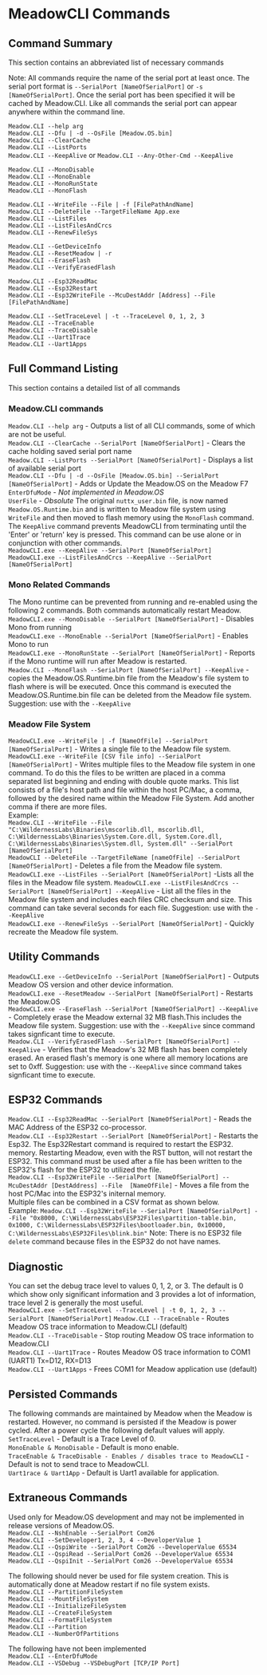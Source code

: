 # MeadowCLI Commands

## Command Summary

This section contains an abbreviated list of necessary commands

Note: All commands require the name of the serial port at least once. The serial port format is `--SerialPort [NameOfSerialPort]` or `-s [NameOfSerialPort]`. Once the serial port has been specified it will be cached by Meadow.CLI.
 Like all commands the serial port can appear anywhere within the command line.  

`Meadow.CLI --help arg`  
`Meadow.CLI --Dfu | -d --OsFile [Meadow.OS.bin]`  
`Meadow.CLI --ClearCache`  
`Meadow.CLI --ListPorts`  
`Meadow.CLI --KeepAlive` or `Meadow.CLI --Any-Other-Cmd --KeepAlive`  

`Meadow.CLI --MonoDisable`  
`Meadow.CLI --MonoEnable`  
`Meadow.CLI --MonoRunState`  
`Meadow.CLI --MonoFlash`  

`Meadow.CLI --WriteFile --File | -f [FilePathAndName]`  
`Meadow.CLI --DeleteFile --TargetFileName App.exe`  
`Meadow.CLI --ListFiles`  
`Meadow.CLI --ListFilesAndCrcs`  
`Meadow.CLI --RenewFileSys`  

`Meadow.CLI --GetDeviceInfo`  
`Meadow.CLI --ResetMeadow | -r`  
`Meadow.CLI --EraseFlash`  
`Meadow.CLI --VerifyErasedFlash`  

`Meadow.CLI --Esp32ReadMac`  
`Meadow.CLI --Esp32Restart`  
`Meadow.CLI --Esp32WriteFile --McuDestAddr [Address] --File [FilePathAndName]`  

`Meadow.CLI --SetTraceLevel | -t --TraceLevel 0, 1, 2, 3`  
`Meadow.CLI --TraceEnable`  
`Meadow.CLI --TraceDisable`  
`Meadow.CLI --Uart1Trace`  
`Meadow.CLI --Uart1Apps`  

## Full Command Listing

This section contains a detailed list of all commands

### Meadow.CLI commands

`Meadow.CLI --help arg` - Outputs a list of all CLI commands, some of which are not be useful.  
`Meadow.CLI --ClearCache --SerialPort [NameOfSerialPort]` - Clears the cache holding saved serial port name  
`Meadow.CLI --ListPorts --SerialPort [NameOfSerialPort]` - Displays a list of available serial port  
`Meadow.CLI --Dfu | -d --OsFile [Meadow.OS.bin] --SerialPort [NameOfSerialPort]` - Adds or Update the Meadow.OS on the Meadow F7  
`EnterDfuMode` - *Not implemented in Meadow.OS*  
`UserFile` - *Obsolute* The original `nuttx_user.bin` file, is now named `Meadow.OS.Runtime.bin` and is written to Meadow file system using `WriteFile` and then moved to flash memory using the `MonoFlash` command.  
The `KeepAlive` command prevents MeadowCLI from terminating until the 'Enter' or 'return' key is pressed. This command can be use alone or in conjunction with other commands.  
`MeadowCLI.exe --KeepAlive --SerialPort [NameOfSerialPort]`  
`MeadowCLI.exe --ListFilesAndCrcs --KeepAlive --SerialPort [NameOfSerialPort]`

### Mono Related Commands

The Mono runtime can be prevented from running and re-enabled using the following 2 commands. Both commands automatically restart Meadow.  
`MeadowCLI.exe --MonoDisable --SerialPort [NameOfSerialPort]` - Disables Mono from running  
`MeadowCLI.exe --MonoEnable --SerialPort [NameOfSerialPort]` - Enables Mono to run  
`MeadowCLI.exe --MonoRunState --SerialPort [NameOfSerialPort]` - Reports if the Mono runtime will run after Meadow is restarted.  
`Meadow.CLI --MonoFlash --SerialPort [NameOfSerialPort] --KeepAlive` - copies the Meadow.OS.Runtime.bin file from the Meadow's file system to flash where is will be executed. Once this command is executed the Meadow.OS.Runtime.bin file can be deleted from the Meadow file system. Suggestion: use with the `--KeepAlive`  

### Meadow File System

`MeadowCLI.exe --WriteFile | -f [NameOfFile] --SerialPort [NameOfSerialPort]` - Writes a single file to the Meadow file system.  
`MeadowCLI.exe --WriteFile [CSV file info] --SerialPort [NameOfSerialPort]` - Writes multiple files to the Meadow file system in one command. To do this the files to be written are placed in a comma separated list beginning and ending with double quote marks. This list consists of a file's host path and file within the host PC/Mac, a comma, followed by the desired name within the Meadow File System. Add another comma if there are more files.  
Example:  
`Meadow.CLI --WriteFile --File "C:\WildernessLabs\Binaries\mscorlib.dll, mscorlib.dll, C:\WildernessLabs\Binaries\System.Core.dll, System.Core.dll, C:\WildernessLabs\Binaries\System.dll, System.dll" --SerialPort [NameOfSerialPort]`  
`MeadowCLI --DeleteFile --TargetFileName [nameOfFile] --SerialPort [NameOfSerialPort]` - Deletes a file from the Meadow file system.  
`MeadowCLI.exe --ListFiles --SerialPort [NameOfSerialPort]` -Lists all the files in the Meadow file system.
`MeadowCLI.exe --ListFilesAndCrcs --SerialPort [NameOfSerialPort] --KeepAlive` - List all the files in the Meadow file system and includes each files CRC checksum and size. This command can take several seconds for each file. Suggestion: use with the `--KeepAlive`  
`MeadowCLI.exe --RenewFileSys --SerialPort [NameOfSerialPort]` - Quickly recreate the Meadow file system.  

## Utility Commands

`MeadowCLI.exe --GetDeviceInfo --SerialPort [NameOfSerialPort]` - Outputs Meadow OS version and other device information.  
`MeadowCLI.exe --ResetMeadow --SerialPort [NameOfSerialPort]` - Restarts the Meadow.OS  
`MeadowCLI.exe --EraseFlash --SerialPort [NameOfSerialPort] --KeepAlive` - Completely erase the Meadow external 32 MB flash.This includes the Meadow file system. Suggestion: use with the `--KeepAlive` since command takes signficant time to execute.  
`Meadow.CLI --VerifyErasedFlash --SerialPort [NameOfSerialPort] --KeepAlive` - Verifies that the Meadow's 32 MB flash has been completely erased. An erased flash's memory is one where all memory locations are set to 0xff. Suggestion: use with the `--KeepAlive` since command takes signficant time to execute.  

## ESP32 Commands

`Meadow.CLI --Esp32ReadMac --SerialPort [NameOfSerialPort]` - Reads the MAC Address of the ESP32 co-processor.  
`Meadow.CLI --Esp32Restart --SerialPort [NameOfSerialPort]` - Restarts the Esp32. The Esp32Restart command is required to restart the ESP32. memory. Restarting Meadow, even with the RST button, will not restart the ESP32. This command must be used after a file has been written to the ESP32's flash for the ESP32 to utilized the file.  
`Meadow.CLI --Esp32WriteFile --SerialPort [NameOfSerialPort] --McuDestAddr [DestAddress] --File  [NameOfFile]` - Moves a file from the host PC/Mac into the ESP32's initernal memory.  
Multiple files can be combined in a CSV format as shown below.  
Example:
`Meadow.CLI --Esp32WriteFile --SerialPort [NameOfSerialPort] --File "0x8000, C:\WildernessLabs\ESP32Files\partition-table.bin, 0x1000, C:\WildernessLabs\ESP32Files\bootloader.bin, 0x10000, C:\WildernessLabs\ESP32Files\blink.bin"`
Note: There is no ESP32 file `delete` command because files in the ESP32 do not have names.  

## Diagnostic

You can set the debug trace level to values 0, 1, 2, or 3. The default is 0 which show only significant information and 3 provides a lot of information, trace level 2 is generally the most useful.  
`MeadowCLI.exe --SetTraceLevel --TraceLevel | -t 0, 1, 2, 3 --SerialPort [NameOfSerialPort]`
`Meadow.CLI --TraceEnable` - Routes Meadow OS trace information to Meadow.CLI (default)  
`Meadow.CLI --TraceDisable` - Stop routing Meadow OS trace information to Meadow.CLI  
`Meadow.CLI --Uart1Trace` - Routes Meadow OS trace information to COM1 (UART1) Tx=D12, RX=D13  
`Meadow.CLI --Uart1Apps` - Frees COM1 for Meadow application use (default)  

## Persisted Commands

The following commands are maintained by Meadow when the Meadow is restarted. However, no command is persisted if the Meadow is power cycled. After a power cycle the following default values will apply.  
`SetTraceLevel` - Default is a Trace Level of 0.  
`MonoEnable & MonoDisable` - Default is mono enable.  
`TraceEnable & TraceDisable - Enables / disables trace to MeadowCLI` - Default is not to send trace to MeadowCLI.  
`Uart1race & Uart1App` - Default is Uart1 available for application.

## Extraneous Commands

Used only for Meadow.OS development and may not be implemented in release versions of Meadow.OS.  
`Meadow.CLI --NshEnable --SerialPort Com26`  
`Meadow.CLI --SetDeveloper1, 2, 3, 4 --DeveloperValue 1`  
`Meadow.CLI --QspiWrite --SerialPort Com26 --DeveloperValue 65534`  
`Meadow.CLI --QspiRead --SerialPort Com26 --DeveloperValue 65534`  
`Meadow.CLI --QspiInit --SerialPort Com26 --DeveloperValue 65534`  

The following should never be used for file system creation. This is automatically done at Meadow restart if no file system exists.  
`Meadow.CLI --PartitionFileSystem`  
`Meadow.CLI --MountFileSystem`  
`Meadow.CLI --InitializeFileSystem`  
`Meadow.CLI --CreateFileSystem`  
`Meadow.CLI --FormatFileSystem`  
`Meadow.CLI --Partition`  
`Meadow.CLI --NumberOfPartitions`  

The following have not been implemented  
`Meadow.CLI --EnterDfuMode`  
`Meadow.CLI --VSDebug --VSDebugPort [TCP/IP Port]`  

